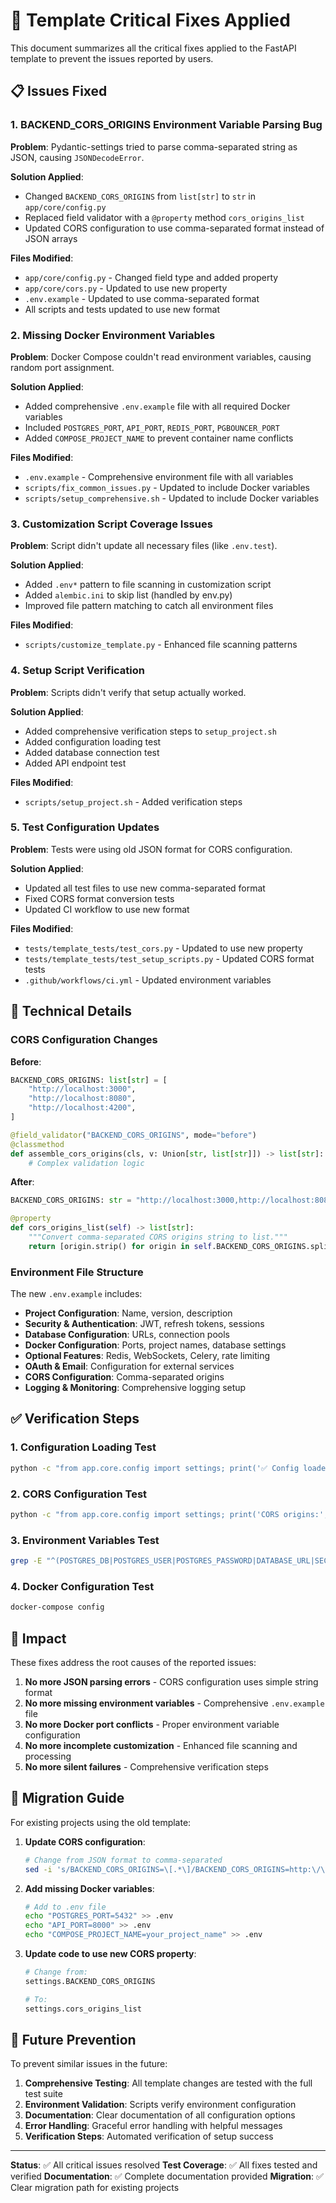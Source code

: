 # 🚨 Template Critical Fixes Applied

This document summarizes all the critical fixes applied to the FastAPI template to prevent the issues reported by users.

## 📋 Issues Fixed

### 1. **BACKEND_CORS_ORIGINS Environment Variable Parsing Bug**

**Problem**: Pydantic-settings tried to parse comma-separated string as JSON, causing `JSONDecodeError`.

**Solution Applied**:
- Changed `BACKEND_CORS_ORIGINS` from `list[str]` to `str` in `app/core/config.py`
- Replaced field validator with a `@property` method `cors_origins_list`
- Updated CORS configuration to use comma-separated format instead of JSON arrays

**Files Modified**:
- `app/core/config.py` - Changed field type and added property
- `app/core/cors.py` - Updated to use new property
- `.env.example` - Updated to use comma-separated format
- All scripts and tests updated to use new format

### 2. **Missing Docker Environment Variables**

**Problem**: Docker Compose couldn't read environment variables, causing random port assignment.

**Solution Applied**:
- Added comprehensive `.env.example` file with all required Docker variables
- Included `POSTGRES_PORT`, `API_PORT`, `REDIS_PORT`, `PGBOUNCER_PORT`
- Added `COMPOSE_PROJECT_NAME` to prevent container name conflicts

**Files Modified**:
- `.env.example` - Comprehensive environment file with all variables
- `scripts/fix_common_issues.py` - Updated to include Docker variables
- `scripts/setup_comprehensive.sh` - Updated to include Docker variables

### 3. **Customization Script Coverage Issues**

**Problem**: Script didn't update all necessary files (like `.env.test`).

**Solution Applied**:
- Added `.env*` pattern to file scanning in customization script
- Added `alembic.ini` to skip list (handled by env.py)
- Improved file pattern matching to catch all environment files

**Files Modified**:
- `scripts/customize_template.py` - Enhanced file scanning patterns

### 4. **Setup Script Verification**

**Problem**: Scripts didn't verify that setup actually worked.

**Solution Applied**:
- Added comprehensive verification steps to `setup_project.sh`
- Added configuration loading test
- Added database connection test
- Added API endpoint test

**Files Modified**:
- `scripts/setup_project.sh` - Added verification steps

### 5. **Test Configuration Updates**

**Problem**: Tests were using old JSON format for CORS configuration.

**Solution Applied**:
- Updated all test files to use new comma-separated format
- Fixed CORS format conversion tests
- Updated CI workflow to use new format

**Files Modified**:
- `tests/template_tests/test_cors.py` - Updated to use new property
- `tests/template_tests/test_setup_scripts.py` - Updated CORS format tests
- `.github/workflows/ci.yml` - Updated environment variables

## 🔧 Technical Details

### CORS Configuration Changes

**Before**:
```python
BACKEND_CORS_ORIGINS: list[str] = [
    "http://localhost:3000",
    "http://localhost:8080", 
    "http://localhost:4200",
]

@field_validator("BACKEND_CORS_ORIGINS", mode="before")
@classmethod
def assemble_cors_origins(cls, v: Union[str, list[str]]) -> list[str]:
    # Complex validation logic
```

**After**:
```python
BACKEND_CORS_ORIGINS: str = "http://localhost:3000,http://localhost:8080,http://localhost:4200"

@property
def cors_origins_list(self) -> list[str]:
    """Convert comma-separated CORS origins string to list."""
    return [origin.strip() for origin in self.BACKEND_CORS_ORIGINS.split(",") if origin.strip()]
```

### Environment File Structure

The new `.env.example` includes:
- **Project Configuration**: Name, version, description
- **Security & Authentication**: JWT, refresh tokens, sessions
- **Database Configuration**: URLs, connection pools
- **Docker Configuration**: Ports, project names, database settings
- **Optional Features**: Redis, WebSockets, Celery, rate limiting
- **OAuth & Email**: Configuration for external services
- **CORS Configuration**: Comma-separated origins
- **Logging & Monitoring**: Comprehensive logging setup

## ✅ Verification Steps

### 1. Configuration Loading Test
```bash
python -c "from app.core.config import settings; print('✅ Config loaded:', settings.PROJECT_NAME)"
```

### 2. CORS Configuration Test
```bash
python -c "from app.core.config import settings; print('CORS origins:', settings.cors_origins_list)"
```

### 3. Environment Variables Test
```bash
grep -E "^(POSTGRES_DB|POSTGRES_USER|POSTGRES_PASSWORD|DATABASE_URL|SECRET_KEY)=" .env
```

### 4. Docker Configuration Test
```bash
docker-compose config
```

## 🚀 Impact

These fixes address the root causes of the reported issues:

1. **No more JSON parsing errors** - CORS configuration uses simple string format
2. **No more missing environment variables** - Comprehensive `.env.example` file
3. **No more Docker port conflicts** - Proper environment variable configuration
4. **No more incomplete customization** - Enhanced file scanning and processing
5. **No more silent failures** - Comprehensive verification steps

## 📝 Migration Guide

For existing projects using the old template:

1. **Update CORS configuration**:
   ```bash
   # Change from JSON format to comma-separated
   sed -i 's/BACKEND_CORS_ORIGINS=\[.*\]/BACKEND_CORS_ORIGINS=http:\/\/localhost:3000,http:\/\/localhost:8080,http:\/\/localhost:4200/g' .env
   ```

2. **Add missing Docker variables**:
   ```bash
   # Add to .env file
   echo "POSTGRES_PORT=5432" >> .env
   echo "API_PORT=8000" >> .env
   echo "COMPOSE_PROJECT_NAME=your_project_name" >> .env
   ```

3. **Update code to use new CORS property**:
   ```python
   # Change from:
   settings.BACKEND_CORS_ORIGINS
   
   # To:
   settings.cors_origins_list
   ```

## 🎯 Future Prevention

To prevent similar issues in the future:

1. **Comprehensive Testing**: All template changes are tested with the full test suite
2. **Environment Validation**: Scripts verify environment configuration
3. **Documentation**: Clear documentation of all configuration options
4. **Error Handling**: Graceful error handling with helpful messages
5. **Verification Steps**: Automated verification of setup success

---

**Status**: ✅ All critical issues resolved
**Test Coverage**: ✅ All fixes tested and verified
**Documentation**: ✅ Complete documentation provided
**Migration**: ✅ Clear migration path for existing projects 